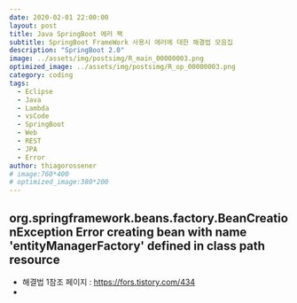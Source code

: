 ```yaml
---
date: 2020-02-01 22:00:00
layout: post
title: Java SpringBoot 에러 팩
subtitle: SpringBoot FrameWork 사용시 에러에 대한 해결법 모음집
description: "SpringBoot 2.0"
image: ../assets/img/postsimg/R_main_00000003.png
optimized_image: ../assets/img/postsimg/R_op_00000003.png
category: coding
tags:
  - Eclipse
  - Java
  - Lambda
  - vsCode
  - SpringBoot
  - Web
  - REST
  - JPA
  - Error
author: thiagorossener
# image:760*400
# optimized_image:380*200
---
```


## org.springframework.beans.factory.BeanCreationException Error creating bean with name 'entityManagerFactory' defined in class path resource

- 해결법 1참조 페이지 : https://fors.tistory.com/434
- 